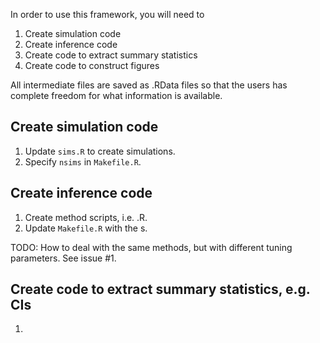 In order to use this framework, you will need to 

1. Create simulation code
1. Create inference code
1. Create code to extract summary statistics
1. Create code to construct figures

All intermediate files are saved as .RData files so that the users has complete freedom for what information is available.

## Create simulation code

1. Update `sims.R` to create simulations.
1. Specify `nsims` in `Makefile.R`.

## Create inference code

1. Create method scripts, i.e. <method>.R.
1. Update `Makefile.R` with the <method>s. 

TODO: How to deal with the same methods, but with different tuning parameters. See issue #1. 

## Create code to extract summary statistics, e.g. CIs

1. 